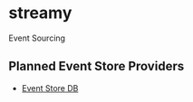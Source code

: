 # streamy
Event Sourcing

## Planned Event Store Providers

* [Event Store DB](https://www.eventstore.com/)
